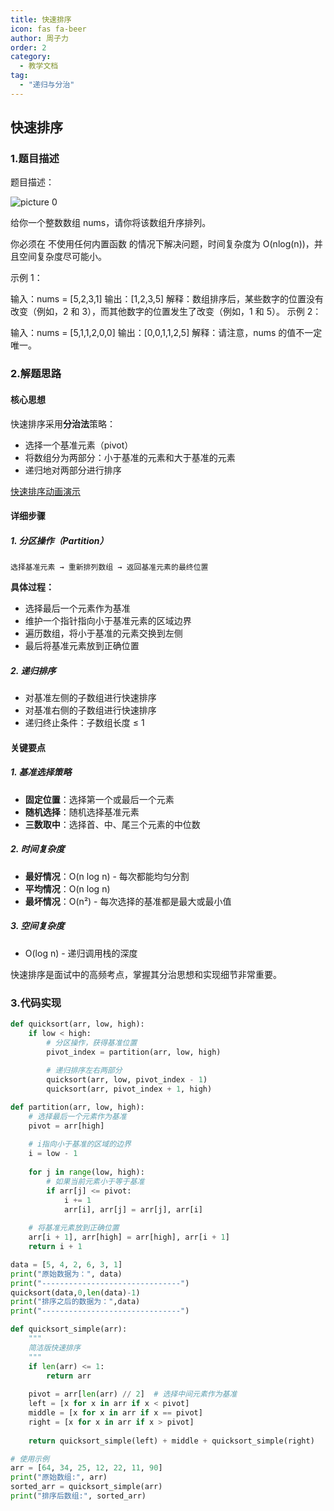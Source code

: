 ```yaml
---
title: 快速排序
icon: fas fa-beer
author: 周子力
order: 2
category:
  - 教学文档
tag:
  - "递归与分治"
---
```


## 快速排序

### 1.题目描述
题目描述：

![picture 0](https://oss.docs.z-xin.net/7ca9329325a0e560b6049baf0391459f892fd166801a9d829dce0bfacc5d4728.png)  

给你一个整数数组 nums，请你将该数组升序排列。

你必须在 不使用任何内置函数 的情况下解决问题，时间复杂度为 O(nlog(n))，并且空间复杂度尽可能小。

 

示例 1：

输入：nums = [5,2,3,1]
输出：[1,2,3,5]
解释：数组排序后，某些数字的位置没有改变（例如，2 和 3），而其他数字的位置发生了改变（例如，1 和 5）。
示例 2：

输入：nums = [5,1,1,2,0,0]
输出：[0,0,1,1,2,5]
解释：请注意，nums 的值不一定唯一。

### 2.解题思路

#### 核心思想
快速排序采用**分治法**策略：
- 选择一个基准元素（pivot）
- 将数组分为两部分：小于基准的元素和大于基准的元素
- 递归地对两部分进行排序


[快速排序动画演示](https://i-blog.csdnimg.cn/blog_migrate/b10feb7df0a4abd31adac79d48011d2a.gif)

#### 详细步骤

##### 1. 分区操作（Partition）
```
选择基准元素 → 重新排列数组 → 返回基准元素的最终位置
```

**具体过程：**
- 选择最后一个元素作为基准
- 维护一个指针指向小于基准元素的区域边界
- 遍历数组，将小于基准的元素交换到左侧
- 最后将基准元素放到正确位置

##### 2. 递归排序
- 对基准左侧的子数组进行快速排序
- 对基准右侧的子数组进行快速排序
- 递归终止条件：子数组长度 ≤ 1



#### 关键要点

##### 1. 基准选择策略
- **固定位置**：选择第一个或最后一个元素
- **随机选择**：随机选择基准元素
- **三数取中**：选择首、中、尾三个元素的中位数

##### 2. 时间复杂度
- **最好情况**：O(n log n) - 每次都能均匀分割
- **平均情况**：O(n log n)
- **最坏情况**：O(n²) - 每次选择的基准都是最大或最小值

##### 3. 空间复杂度
- O(log n) - 递归调用栈的深度

快速排序是面试中的高频考点，掌握其分治思想和实现细节非常重要。

### 3.代码实现

```python
def quicksort(arr, low, high):
    if low < high:
        # 分区操作，获得基准位置
        pivot_index = partition(arr, low, high)
        
        # 递归排序左右两部分
        quicksort(arr, low, pivot_index - 1)
        quicksort(arr, pivot_index + 1, high)

def partition(arr, low, high):
    # 选择最后一个元素作为基准
    pivot = arr[high]
    
    # i指向小于基准的区域的边界
    i = low - 1
    
    for j in range(low, high):
        # 如果当前元素小于等于基准
        if arr[j] <= pivot:
            i += 1
            arr[i], arr[j] = arr[j], arr[i]
    
    # 将基准元素放到正确位置
    arr[i + 1], arr[high] = arr[high], arr[i + 1]
    return i + 1

data = [5, 4, 2, 6, 3, 1]
print("原始数据为：", data)
print("-------------------------------")
quicksort(data,0,len(data)-1)
print("排序之后的数据为：",data)
print("-------------------------------")


```


```python
def quicksort_simple(arr):
    """
    简洁版快速排序
    """
    if len(arr) <= 1:
        return arr
    
    pivot = arr[len(arr) // 2]  # 选择中间元素作为基准
    left = [x for x in arr if x < pivot]
    middle = [x for x in arr if x == pivot]
    right = [x for x in arr if x > pivot]
    
    return quicksort_simple(left) + middle + quicksort_simple(right)

# 使用示例
arr = [64, 34, 25, 12, 22, 11, 90]
print("原始数组:", arr)
sorted_arr = quicksort_simple(arr)
print("排序后数组:", sorted_arr)

```
